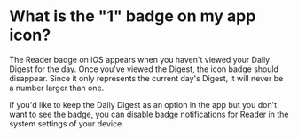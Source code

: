 # What is the "1" badge on my app icon?

The Reader badge on iOS appears when you haven't viewed your Daily Digest for the day. Once you've viewed the Digest, the icon badge should disappear. Since it only represents the current day's Digest, it will never be a number larger than one.

If you'd like to keep the Daily Digest as an option in the app but you don't want to see the badge, you can disable badge notifications for Reader in the system settings of your device.
